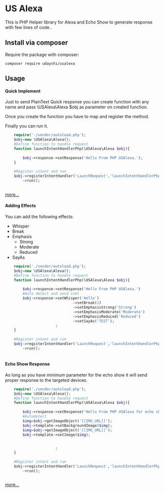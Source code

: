 # US Alexa
This is PHP Helper library  for Alexa and  Echo Show to generate response with few lines of code..

## Install via composer
Require the package with composer:
```
composer require udayshi/usalexa
```

## Usage
#### Quick Implement
Just to send PlainText Quick response you can create function with any name and pass \USAlexa\Alexa $obj as parameter on created function.

Once you create the function you have to map and register the method.

Finally you can run it.

```php
    require('./vendor/autoload.php');
    $obj=new \USAlexa\Alexa();
    #Define function to handle request
    function launchIntentHandlerPhp(\USAlexa\Alexa $obj){
        
        $obj->response->setResponse('Hello From PHP USAlexa.');
    }
    
    #Register intent and run    
    $obj->registerIntentHandler('LaunchRequest','launchIntentHandlerPhp')
        ->run();
    
```
[more...](https://github.com/udayshi/php-alexa/blob/master/Docs/quick.md)



#### Adding Effects
You can add the following effects:
- Whisper
- Break
- Emphasis 
    - Strong 
    - Moderate 
    - Reduced
- SayAs    
  

```php
    require('./vendor/autoload.php');
    $obj=new \USAlexa\Alexa();
    #Define function to handle request
    function launchIntentHandlerPhp(\USAlexa\Alexa $obj){
        
        $obj->response->setResponse('Hello From PHP USAlexa.')
        #Auto detect and send ssml
        $obj->response->setWhisper('Hello')
                               ->setBreak(2)
                               ->setEmphasisStrong('Strong')
                               ->setEmphasisModerate('Moderate')
                               ->setEmphasisReduced('Reduced')
                               ->setSayAs('TEST');
                       ;
    }
    
    #Register intent and run    
    $obj->registerIntentHandler('LaunchRequest','launchIntentHandlerPhp')
        ->run();
    
```


#### Echo Show Response
As long as you have minimum parameter for the echo show it will send proper response to the targeted devices.



```php
    require('./vendor/autoload.php');
    $obj=new \USAlexa\Alexa();
    #Define function to handle request
    function launchIntentHandlerPhp(\USAlexa\Alexa $obj){
        
        $obj->response->setResponse('Hello From PHP USAlexa for echo show.')
        #Autodetect       
        $img=$obj->getImageObject('[[IMG_URL]]');
        $obj->template->setBackgroundImage($img);
        $img=$obj->getImageObject('[[IMG_URL]]');
        $obj->template->setImage($img);

                               
                       ;
    }
    
    #Register intent and run    
    $obj->registerIntentHandler('LaunchRequest','launchIntentHandlerPhp')
        ->run();
    
```
[more...](https://github.com/udayshi/php-alexa/blob/master/Docs/echo-show.md)